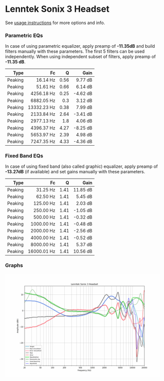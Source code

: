 # Lenntek Sonix 3 Headset
See [usage instructions](https://github.com/jaakkopasanen/AutoEq#usage) for more options and info.

### Parametric EQs
In case of using parametric equalizer, apply preamp of **-11.35dB** and build filters manually
with these parameters. The first 5 filters can be used independently.
When using independent subset of filters, apply preamp of **-11.35 dB**.

| Type    | Fc          |    Q | Gain     |
|--------:|------------:|-----:|---------:|
| Peaking | 16.14 Hz    | 0.56 | 9.77 dB  |
| Peaking | 51.61 Hz    | 0.66 | 6.14 dB  |
| Peaking | 4256.18 Hz  | 0.25 | -4.62 dB |
| Peaking | 6882.05 Hz  | 0.3  | 3.12 dB  |
| Peaking | 13332.23 Hz | 0.38 | 7.99 dB  |
| Peaking | 2133.84 Hz  | 2.64 | -3.41 dB |
| Peaking | 2977.13 Hz  | 1.8  | 4.06 dB  |
| Peaking | 4396.37 Hz  | 4.27 | -8.25 dB |
| Peaking | 5653.97 Hz  | 2.39 | 4.98 dB  |
| Peaking | 7247.35 Hz  | 4.33 | -4.36 dB |

### Fixed Band EQs
In case of using fixed band (also called graphic) equalizer, apply preamp of **-13.27dB**
(if available) and set gains manually with these parameters.

| Type    | Fc          |    Q | Gain     |
|--------:|------------:|-----:|---------:|
| Peaking | 31.25 Hz    | 1.41 | 11.85 dB |
| Peaking | 62.50 Hz    | 1.41 | 5.45 dB  |
| Peaking | 125.00 Hz   | 1.41 | 2.03 dB  |
| Peaking | 250.00 Hz   | 1.41 | -1.05 dB |
| Peaking | 500.00 Hz   | 1.41 | -0.32 dB |
| Peaking | 1000.00 Hz  | 1.41 | -0.48 dB |
| Peaking | 2000.00 Hz  | 1.41 | -2.56 dB |
| Peaking | 4000.00 Hz  | 1.41 | -0.52 dB |
| Peaking | 8000.00 Hz  | 1.41 | 5.37 dB  |
| Peaking | 16000.01 Hz | 1.41 | 10.56 dB |

### Graphs
![](./Lenntek%20Sonix%203%20Headset.png)